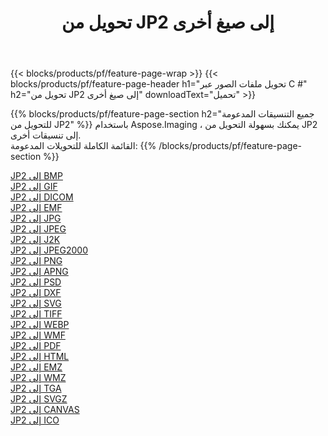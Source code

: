 ﻿---
title: تحويل من JP2 إلى صيغ أخرى 
weight: 3920
url: /ar/net/conversion/from/jp2 
lang: ar
langdirlevel: 2
locales: zh-hans,ja,it,ru,de,es,fr,nl,id,lt,pl,pt,vi,tr,ko,zh-hant,ar,hi,th,sv,cs,uk,he
description: باستخدام Aspose.Imaging ، يمكنك بسهولة التحويل من JP2 إلى تنسيقات أخرى
---

{{< blocks/products/pf/feature-page-wrap >}}
{{< blocks/products/pf/feature-page-header h1="تحويل ملفات الصور عبر C #" h2="تحويل من JP2 إلى صيغ أخرى" downloadText="تحميل" >}}


{{% blocks/products/pf/feature-page-section  h2="جميع التنسيقات المدعومة للتحويل من JP2" %}}
باستخدام Aspose.Imaging ، يمكنك بسهولة التحويل من JP2 إلى تنسيقات أخرى.
<br/>
القائمة الكاملة للتحويلات المدعومة:
{{% /blocks/products/pf/feature-page-section %}}
<div class="container-fluid productfamilypage bg-gray">
    <div class="convertypes bg-gray agp-content section">
        <div class="container">
		<div class="row other-converters">
		    <div class='col-md-2 other-converter remove-lp remove-rp'><a href="/imaging/ar/net/conversion/jp2-to-bmp" >JP2 إلى BMP</a></div><div class='col-md-2 other-converter remove-lp remove-rp'><a href="/imaging/ar/net/conversion/jp2-to-gif" >JP2 إلى GIF</a></div><div class='col-md-2 other-converter remove-lp remove-rp'><a href="/imaging/ar/net/conversion/jp2-to-dicom" >JP2 إلى DICOM</a></div><div class='col-md-2 other-converter remove-lp remove-rp'><a href="/imaging/ar/net/conversion/jp2-to-emf" >JP2 إلى EMF</a></div><div class='col-md-2 other-converter remove-lp remove-rp'><a href="/imaging/ar/net/conversion/jp2-to-jpg" >JP2 إلى JPG</a></div><div class='col-md-2 other-converter remove-lp remove-rp'><a href="/imaging/ar/net/conversion/jp2-to-jpeg" >JP2 إلى JPEG</a></div><div class='col-md-2 other-converter remove-lp remove-rp'><a href="/imaging/ar/net/conversion/jp2-to-j2k" >JP2 إلى J2K</a></div><div class='col-md-2 other-converter remove-lp remove-rp'><a href="/imaging/ar/net/conversion/jp2-to-jpeg2000" >JP2 إلى JPEG2000</a></div><div class='col-md-2 other-converter remove-lp remove-rp'><a href="/imaging/ar/net/conversion/jp2-to-png" >JP2 إلى PNG</a></div><div class='col-md-2 other-converter remove-lp remove-rp'><a href="/imaging/ar/net/conversion/jp2-to-apng" >JP2 إلى APNG</a></div><div class='col-md-2 other-converter remove-lp remove-rp'><a href="/imaging/ar/net/conversion/jp2-to-psd" >JP2 إلى PSD</a></div><div class='col-md-2 other-converter remove-lp remove-rp'><a href="/imaging/ar/net/conversion/jp2-to-dxf" >JP2 إلى DXF</a></div><div class='col-md-2 other-converter remove-lp remove-rp'><a href="/imaging/ar/net/conversion/jp2-to-svg" >JP2 إلى SVG</a></div><div class='col-md-2 other-converter remove-lp remove-rp'><a href="/imaging/ar/net/conversion/jp2-to-tiff" >JP2 إلى TIFF</a></div><div class='col-md-2 other-converter remove-lp remove-rp'><a href="/imaging/ar/net/conversion/jp2-to-webp" >JP2 إلى WEBP</a></div><div class='col-md-2 other-converter remove-lp remove-rp'><a href="/imaging/ar/net/conversion/jp2-to-wmf" >JP2 إلى WMF</a></div><div class='col-md-2 other-converter remove-lp remove-rp'><a href="/imaging/ar/net/conversion/jp2-to-pdf" >JP2 إلى PDF</a></div><div class='col-md-2 other-converter remove-lp remove-rp'><a href="/imaging/ar/net/conversion/jp2-to-html" >JP2 إلى HTML</a></div><div class='col-md-2 other-converter remove-lp remove-rp'><a href="/imaging/ar/net/conversion/jp2-to-emz" >JP2 إلى EMZ</a></div><div class='col-md-2 other-converter remove-lp remove-rp'><a href="/imaging/ar/net/conversion/jp2-to-wmz" >JP2 إلى WMZ</a></div><div class='col-md-2 other-converter remove-lp remove-rp'><a href="/imaging/ar/net/conversion/jp2-to-tga" >JP2 إلى TGA</a></div><div class='col-md-2 other-converter remove-lp remove-rp'><a href="/imaging/ar/net/conversion/jp2-to-svgz" >JP2 إلى SVGZ</a></div><div class='col-md-2 other-converter remove-lp remove-rp'><a href="/imaging/ar/net/conversion/jp2-to-canvas" >JP2 إلى CANVAS</a></div><div class='col-md-2 other-converter remove-lp remove-rp'><a href="/imaging/ar/net/conversion/jp2-to-ico" >JP2 إلى ICO</a></div>
                </div>
        </div>
    </div>
</div>
<br/>

